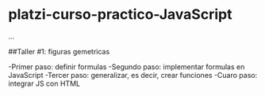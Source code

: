 # platzi-curso-practico-JavaScript

...

##Taller #1: figuras gemetricas

-Primer paso: definir formulas
-Segundo paso: implementar formulas en JavaScript
-Tercer paso: generalizar, es decir, crear funciones
-Cuaro paso: integrar JS con HTML

